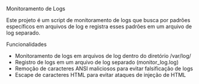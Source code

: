 
Monitoramento de Logs

Este projeto é um script de monitoramento de logs que busca por padrões específicos em arquivos de log e registra esses padrões em um arquivo de log separado.

Funcionalidades
- Monitoramento de logs em arquivos de log dentro do diretório /var/log/
- Registro de logs em um arquivo de log separado (monitor_log.log)
- Remoção de caracteres ANSI maliciosos para evitar falsificação de logs
- Escape de caracteres HTML para evitar ataques de injeção de HTML
